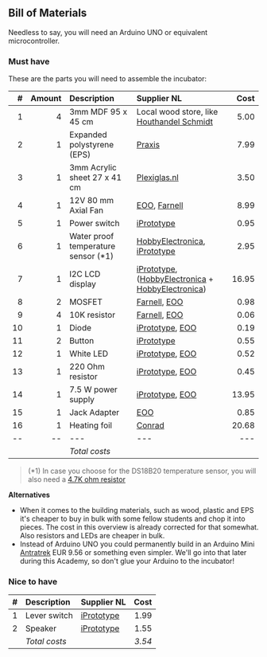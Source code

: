 ## Bill of Materials

Needless to say, you will need an Arduino UNO or equivalent microcontroller.

### Must have

These are the parts you will need to assemble the incubator:

|#|Amount|Description|Supplier NL|Cost|
|-:|----:|:---------|:-------|---:|
|1|4|3mm MDF 95 x 45 cm|Local wood store, like [Houthandel Schmidt](https://www.google.com/maps/dir/Waag+Society,+Nieuwmarkt,+Amsterdam,+Netherlands/Houthandel+Schmidt,+Oudezijds+Achterburgwal+53,+1012+DB+Amsterdam,+Netherlands/@52.3732195,4.8971869,17z/data=!3m1!4b1!4m13!4m12!1m5!1m1!1s0x47c609b93deae857:0xa3c3b57e66c44946!2m2!1d4.900298!2d52.372807!1m5!1m1!1s0x47c609b901ad7703:0x6d511a1e0f5be9c2!2m2!1d4.89915!2d52.373417)|5.00|
|2|1|Expanded polystyrene (EPS)|[Praxis](https://www.praxis.nl/bouwmaterialen/isolatie/isolatie/isolatieplaat-eps-60-100-x-50-x-5cm-5-stuks/5322572)|7.99|
|3|1|3mm Acrylic sheet 27 x 41 cm|[Plexiglas.nl](http://www.plexiglas.nl/)|3.50|
|4|1|12V 80 mm Axial Fan|[EOO](http://www.eoo-bv.nl/index.php?_a=viewProd&productId=13244), [Farnell](http://nl.farnell.com/bisonic/sp802512l-03/fan-80x25mm-12vdc/dp/1832326)|8.99|
|5|1|Power switch|[iPrototype](https://iprototype.nl/products/components/buttons-switches/rocker-switch-large)|0.95|
|6|1|Water proof temperature sensor (*1)|[HobbyElectronica](http://www.hobbyelectronica.nl/product/ds18b20-waterdicht/), [iPrototype](https://iprototype.nl/products/components/sensors/waterproof-tmp-sensor-10k)|2.95|
|7|1|I2C LCD display|[iPrototype](https://iprototype.nl/products/components/led-lcd/lcd16x2-I2C-BL), ([HobbyElectronica](http://www.hobbyelectronica.nl/product/hd44780-16x2-karakters-lcd-display-module-blauw-backlight/) + [HobbyElectronica](http://www.hobbyelectronica.nl/product/i2c-lcd-interface-voor-16x2-en-20x4-displays/))|16.95|
|8|2|MOSFET|[Farnell](http://nl.farnell.com/stmicroelectronics/stp36nf06l/mosfet-n-logic-to-220/dp/9935614?CMP=i-bf9f-00001000), [EOO](http://www.eoo-bv.nl/index.php?_a=viewProd&productId=1279)|0.98|
|9|4|10K resistor|[Farnell](http://nl.farnell.com/te-connectivity/cfr16j10k/resistor-carbon-10k-0-25w-5/dp/2329474), [EOO](http://www.eoo-bv.nl/index.php?_a=viewProd&productId=7016)|0.06|
|10|1|Diode|[iPrototype](https://iprototype.nl/products/components/overige/diode), [EOO](http://www.eoo-bv.nl/index.php?_a=viewProd&productId=10717)|0.19|
|11|2|Button|[iPrototype](https://iprototype.nl/products/components/buttons-switches/momentary-push-button)|0.55|
|12|1|White LED|[iPrototype](https://iprototype.nl/products/components/led-lcd/ledwit), [EOO](http://www.eoo-bv.nl/index.php?_a=viewProd&productId=9088)|0.52|
|13|1|220 Ohm resistor|[iPrototype](https://iprototype.nl/products/components/resistors/220R), [EOO](http://www.eoo-bv.nl/index.php?_a=viewProd&productId=7085)|0.45|
|14|1|7.5 W power supply|[iPrototype](https://iprototype.nl/products/accessoires/power/adapter), [EOO](http://www.eoo-bv.nl/index.php?_a=viewProd&productId=11642)|13.95|
|15|1|Jack Adapter|[EOO](http://www.eoo-bv.nl/index.php?_a=viewProd&productId=14342)|0.85|
|16|1|Heating foil|[Conrad](https://www.conrad.nl/nl/thermo-verwarmingsfolie-zelfklevend-12-vdc-12-vac-22-w-veiligheidstype-ipx4-90-mm-1216623.html)|20.68|
|--|--|---|---|---|
|||*Total costs*|||

> (*1) In case you choose for the DS18B20 temperature sensor, you will also need a [4.7K ohm resistor](https://www.iprototype.nl/products/components/resistors/4K7) 

**Alternatives**

* When it comes to the building materials, such as wood, plastic and EPS it's cheaper to buy in bulk with some fellow students and chop it into pieces. The cost in this overview is already corrected for that somewhat. Also resistors and LEDs are cheaper in bulk.
* Instead of Arduino UNO you could permanently build in an Arduino Mini [Antratrek](http://www.antratek.nl/arduino-pro-mini-328-5v-16mhz) EUR 9.56 or something even simpler. We'll go into that later during this Academy, so don't glue your Arduino to the incubator!

### Nice to have

|#|Description|Supplier NL|Cost|
|-:|:---------|:-------|---:|
|1|Lever switch|[iPrototype](https://iprototype.nl/products/components/buttons-switches/micro-switch-right-lever)|1.99|
|2|Speaker|[iPrototype](https://iprototype.nl/products/components/overige/piezo)|1.55|
||*Total costs*||*3.54*|
